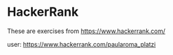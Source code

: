 # HackerRank
These are exercises from https://www.hackerrank.com/


user: https://www.hackerrank.com/paularoma_platzi
